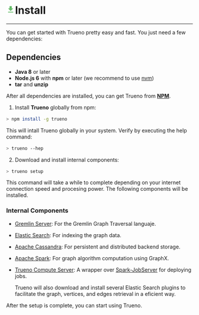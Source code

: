 # ![](../../assets/icons/download.png)Install

---

You can get started with Trueno pretty easy and fast. You just need a few dependencies:

## Dependencies

* **Java 8** or later
* **Node.js 6** with **npm** or later (we recommend to use [nvm](https://github.com/creationix/nvm#install-script))
* **tar** and **unzip**

After all dependencies are installed, you can get Trueno from [**NPM**](https://www.npmjs.com/).

1. Install **Trueno** globally from npm:

  ```bash
  > npm install -g trueno
  ```
This will intall Trueno globally in your system. Verify by executing the help command:

  ```bash
  > trueno --hep
  ```

2. Download and install internal components:

  ```bash
  > trueno setup
  ```

  This command will take a while to complete depending on your internet connection speed and procesing power. The following components will be installed.

### Internal Components

  - [Gremlin Server](https://tinkerpop.apache.org/): For the Gremlin Graph Traversal languaje.
  - [Elastic Search](https://www.elastic.co/): For indexing the graph data.
  - [Apache Cassandra](http://cassandra.apache.org/): For persistent and distributed backend storage.
  - [Apache Spark](http://spark.apache.org/): For graph algorithm computation using GraphX.
  - [Trueno Compute Server](https://github.com/TruenoDB/trueno-compute-server): A wrapper over [Spark-JobServer](https://github.com/spark-jobserver/spark-jobserver) for deploying jobs.

    Trueno will also download and install several Elastic Search plugins to facilitate the graph, vertices, and edges retrieval in a eficient way.


After the setup is complete, you can start using Trueno.

